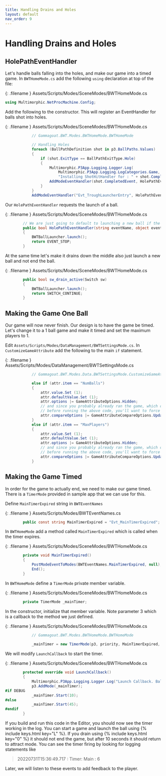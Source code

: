 ```yaml
---
title: Handling Drains and Holes
layout: default
nav_order: 9
---
```


# Handling Drains and Holes

## HolePathEventHandler

Let's handle balls falling into the holes, and make our game into a timed game. In `BWTHomeMode.cs` add the following `using` declaration at top of the file:

{: .filename }
Assets/Scripts/Modes/SceneModes/BWTHomeMode.cs

```csharp
using Multimorphic.NetProcMachine.Config;
```    

Add the following to the constructor. This will register an EventHandler for balls shot into holes.

{: .filename }
Assets/Scripts/Modes/SceneModes/BWTHomeMode.cs

```csharp
            // Gammagoat.BWT.Modes.BWTHomeMode.BWTHomeMode

            // Handling Holes
            foreach (BallPathDefinition shot in p3.BallPaths.Values)
            {
                if (shot.ExitType == BallPathExitType.Hole)
                {
                    Multimorphic.P3App.Logging.Logger.Log(
                        Multimorphic.P3App.Logging.LogCategories.Game,
                        "Installing ShotHitHandler for : " + shot.CompletedEvent + " exitType: " + shot.ExitType.ToString());
                    AddModeEventHandler(shot.CompletedEvent, HolePathEventHandler, priority);
                }
            }
            AddModeEventHandler("Evt_TroughLauncherEntry", HolePathEventHandler, priority);
```

Our `HolePathEventHandler` requests the launch of a ball.

{: .filename }
Assets/Scripts/Modes/SceneModes/BWTHomeMode.cs

```csharp
        // We are just going to default to launching a new ball if the Ball ends up in any of the Holes or the Through
        public bool HolePathEventHandler(string eventName, object eventData)
        {
            BWTBallLauncher.launch();
            return EVENT_STOP;
        }
```

At the same time let's make it drains down the middle also just launch a new ball and not end the ball.

{: .filename }
Assets/Scripts/Modes/SceneModes/BWTHomeMode.cs

```csharp
        public bool sw_drain_active(Switch sw)
        {
            BWTBallLauncher.launch();
            return SWITCH_CONTINUE;
        }
```

## Making the Game One Ball

Our game will now never finish. Our design is to have the game be timed. Let's change it to a 1 ball game and make it timed and set the maximum players to 1.

Edit `Assets/Scripts/Modes/DataManagement/BWTSettingsMode.cs`. In `CustomizeGameAttribute` add the following to the main `if` statement.

{: .filename }
Assets/Scripts/Modes/DataManagement/BWTSettingsMode.cs

```csharp
            // Gammagoat.BWT.Modes.Data.BWTSettingsMode.CustomizeGameAttribute

            else if (attr.item == "NumBalls")
            {
                attr.value.Set (1);
                attr.defaultValue.Set (1);
                attr.options |= GameAttributeOptions.Hidden;
                // and since you probably already ran the game, which creates the settings file
                // before running the above code, you'll want to force it to change back:
                attr.compareOptions |= GameAttributeCompareOptions.UpdateValueIfDefaultChanged;
            }
            else if (attr.item == "MaxPlayers")
            {
                attr.value.Set (1);
                attr.defaultValue.Set (1);
                attr.options |= GameAttributeOptions.Hidden;
                // and since you probably already ran the game, which creates the settings file
                // before running the above code, you'll want to force it to change back:
                attr.compareOptions |= GameAttributeCompareOptions.UpdateValueIfDefaultChanged;
            }
```

## Making the Game Timed
In order for the game to actually end, we need to make our game timed. There is a `TimerMode` provided in sample app that we can use for this.

Define `MainTimerExpired` string in `BWTEventNames`

{: .filename }
Assets/Scripts/Modes/BWTEventNames.cs

```csharp
        public const string MainTimerExpired = "Evt_MainTimerExpired";
```

In `BWTHomeMode` add a method called `MainTimerExpired` which is called when the timer expires.

{: .filename }
Assets/Scripts/Modes/SceneModes/BWTHomeMode.cs

```csharp
        private void MainTimerExpired()
        {
            PostModeEventToModes(BWTEventNames.MainTimerExpired, null);
            End();
        }
```

In `BWTHomeMode` define a `TimerMode` private member variable.

{: .filename }
Assets/Scripts/Modes/SceneModes/BWTHomeMode.cs

```csharp
        private TimerMode _mainTimer;
```

In the constructor, initialize that member variable. Note parameter 3 which is a callback to the method we just defined.

{: .filename }
Assets/Scripts/Modes/SceneModes/BWTHomeMode.cs

```csharp
            // Gammagoat.BWT.Modes.BWTHomeMode.BWTHomeMode
    
            _mainTimer = new TimerMode(p3, priority, MainTimerExpired, "Main");
```

We will modify `LaunchCallback` to start the timer.

{: .filename }
Assets/Scripts/Modes/SceneModes/BWTHomeMode.cs

```csharp
        protected override void LaunchCallback()
        {
            Multimorphic.P3App.Logging.Logger.Log("Launch Callback. Ball Launched");
            p3.AddMode(_mainTimer);
#if DEBUG
            _mainTimer.Start(10);
#else
            _mainTimer.Start(45);
#endif
        }
```

If you build and run this code in the Editor, you should now see the timer working in the log. You can start a game and launch the ball using {% include keys.html key="L" %}. If you drain using {% include keys.html key="0" %} it should not end the game, but after 10 seconds it should return to attract mode. You can see the timer firing by looking for logging statements like

> 20220731T15:36:49.717 : Timer: Main : 6

Later, we will listen to these events to add feedback to the player.